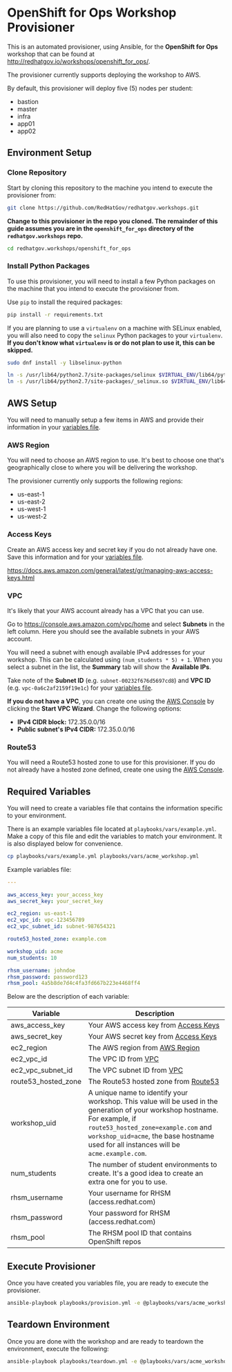 # OpenShift for Ops Workshop Provisioner

This is an automated provisioner, using Ansible, for the **OpenShift for Ops**
workshop that can be found at http://redhatgov.io/workshops/openshift_for_ops/.

The provisioner currently supports deploying the workshop to AWS.

By default, this provisioner will deploy five (5) nodes per student:

- bastion
- master
- infra
- app01
- app02

## Environment Setup

### Clone Repository

Start by cloning this repository to the machine you intend to execute the
provisioner from:

```bash
git clone https://github.com/RedHatGov/redhatgov.workshops.git
```

**Change to this provisioner in the repo you cloned. The remainder of this guide
assumes you are in the `openshift_for_ops` directory of the `redhatgov.workshops`
repo.**

```bash
cd redhatgov.workshops/openshift_for_ops
```

### Install Python Packages

To use this provisioner, you will need to install a few Python packages
on the machine that you intend to execute the provisioner from.

Use `pip` to install the required packages:

```bash
pip install -r requirements.txt
```

If you are planning to use a `virtualenv` on a machine with SELinux enabled,
you will also need to copy the `selinux` Python packages to your `virtualenv`.
**If you don't know what `virtualenv` is or do not plan to use it, this can be
skipped.**

```bash
sudo dnf install -y libselinux-python

ln -s /usr/lib64/python2.7/site-packages/selinux $VIRTUAL_ENV/lib64/python2.7/site-packages/selinux
ln -s /usr/lib64/python2.7/site-packages/_selinux.so $VIRTUAL_ENV/lib64/python2.7/site-packages/_selinux.so
```

## AWS Setup

You will need to manually setup a few items in AWS and provide their information
in your [variables file](#required-variables).

### AWS Region

You will need to choose an AWS region to use. It's best to choose one that's
geographically close to where you will be delivering the workshop.

The provisioner currently only supports the following regions:

- us-east-1
- us-east-2
- us-west-1
- us-west-2

### Access Keys

Create an AWS access key and secret key if you do not already have one. Save
this information and for your [variables file](#required-variables).

https://docs.aws.amazon.com/general/latest/gr/managing-aws-access-keys.html

### VPC

It's likely that your AWS account already has a VPC that you can use.

Go to https://console.aws.amazon.com/vpc/home and select **Subnets** in the
left column. Here you should see the available subnets in your AWS account.

You will need a subnet with enough available IPv4 addresses for your workshop.
This can be calculated using `(num_students * 5) + 1`. When you select a subnet
in the list, the **Summary** tab will show the **Available IPs**.

Take note of the **Subnet ID** (e.g. `subnet-00232f676d5697cd8`) and
**VPC ID** (e.g. `vpc-0a6c2af2159f19e1c`) for your [variables file](#required-variables).

**If you do not have a VPC**, you can create one using the [AWS Console](https://console.aws.amazon.com/vpc/home)
by clicking the **Start VPC Wizard**. Change the following options:

- **IPv4 CIDR block:** 172.35.0.0/16
- **Public subnet's IPv4 CIDR:** 172.35.0.0/16

### Route53

You will need a Route53 hosted zone to use for this provisioner. If you do not
already have a hosted zone defined, create one using the [AWS Console](https://console.aws.amazon.com/route53/home).

## Required Variables

You will need to create a variables file that contains the information specific
to your environment.

There is an example variables file located at `playbooks/vars/example.yml`. Make
a copy of this file and edit the variables to match your environment. It is
also displayed below for convenience.

```bash
cp playbooks/vars/example.yml playbooks/vars/acme_workshop.yml
```

Example variables file:

```yaml
---

aws_access_key: your_access_key
aws_secret_key: your_secret_key

ec2_region: us-east-1
ec2_vpc_id: vpc-123456789
ec2_vpc_subnet_id: subnet-987654321

route53_hosted_zone: example.com

workshop_uid: acme
num_students: 10

rhsm_username: johndoe
rhsm_password: password123
rhsm_pool: 4a5b8de7d4c4fa3fd667b223e4468ff4
```

Below are the description of each variable:

| Variable | Description |
| --- | --- |
| aws_access_key | Your AWS access key from [Access Keys](#access-keys) |
| aws_secret_key | Your AWS secret key from [Access Keys](#access-keys) |
| ec2_region | The AWS region from [AWS Region](#aws-region) |
| ec2_vpc_id | The VPC ID from [VPC](#vpc) |
| ec2_vpc_subnet_id | The VPC subnet ID from [VPC](#vpc) |
| route53_hosted_zone | The Route53 hosted zone from [Route53](#route53) |
| workshop_uid | A unique name to identify your workshop. This value will be used in the generation of your workshop hostname. For example, if `route53_hosted_zone=example.com` and `workshop_uid=acme`, the base hostname used for all instances will be `acme.example.com`. |
| num_students | The number of student environments to create. It's a good idea to create an extra one for you to use. |
| rhsm_username | Your username for RHSM (access.redhat.com) |
| rhsm_password | Your password for RHSM (access.redhat.com) |
| rhsm_pool | The RHSM pool ID that contains OpenShift repos |

## Execute Provisioner

Once you have created you variables file, you are ready to execute the
provisioner.

```bash
ansible-playbook playbooks/provision.yml -e @playbooks/vars/acme_workshop.yml
```

## Teardown Environment

Once you are done with the workshop and are ready to teardown the environment,
execute the following:

```bash
ansible-playbook playbooks/teardown.yml -e @playbooks/vars/acme_workshop.yml
```
